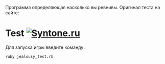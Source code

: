 Программа определяющая насколько вы ревнивы. Оригинал теста на сайте:

# Test [![Syntone.ru](https://syntone.ru/psytesty/revnivy-li-vy-test-dlya-zhenshhin.svg)](https://syntone.ru/psytesty/revnivy-li-vy-test-dlya-zhenshhin)

Для запуска игры введите команду:
```
ruby jealousy_test.rb
```
